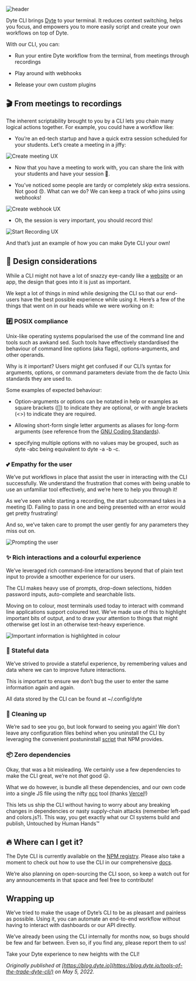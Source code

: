![header](https://cdn-images-1.medium.com/max/3840/0*P5SmQan2HVKl5IV3.jpg)

Dyte CLI brings [Dyte](https://dyte.io) to your terminal. It reduces context switching, helps you focus, and empowers you to more easily script and create your own workflows on top of Dyte.

With our CLI, you can:

* Run your entire Dyte workflow from the terminal, from meetings through recordings

* Play around with webhooks

* Release your own custom plugins

## 🎬 From meetings to recordings

The inherent scriptability brought to you by a CLI lets you chain many logical actions together. For example, you could have a workflow like:

* You’re an ed-tech startup and have a quick extra session scheduled for your students. Let’s create a meeting in a jiffy:

![Create meeting UX](https://cdn-images-1.medium.com/max/3718/0*AIqkeJokFrTcSUan.jpeg)

* Now that you have a meeting to work with, you can share the link with your students and have your session 🤝.

* You’ve noticed some people are tardy or completely skip extra sessions. Not good 😠. What can we do? We can keep a track of who joins using webhooks!

![Create webhook UX](https://cdn-images-1.medium.com/max/3718/0*E9I_GlZ3-mVTOe_w.jpeg)

* Oh, the session is very important, you should record this!

![Start Recording UX](https://cdn-images-1.medium.com/max/3718/0*u9LFrUCYf022mV0b.jpeg)

And that’s just an example of how you can make Dyte CLI your own!

## 🎨 Design considerations

While a CLI might not have a lot of snazzy eye-candy like a [website](https://dyte.io) or an app, the design that goes into it is just as important.

We kept a lot of things in mind while designing the CLI so that our end-users have the best possible experience while using it. Here’s a few of the things that went on in our heads while we were working on it:

### #️⃣ POSIX compliance

Unix-like operating systems popularised the use of the command line and tools such as awkand sed. Such tools have effectively standardised the behaviour of command line options (aka flags), options-arguments, and other operands.

Why is it important? Users might get confused if our CLI’s syntax for arguments, options, or command parameters deviate from the de facto Unix standards they are used to.

Some examples of expected behaviour:

* Option-arguments or options can be notated in help or examples as square brackets ([]) to indicate they are optional, or with angle brackets (<>) to indicate they are required.

* Allowing short-form single letter arguments as aliases for long-form arguments (see reference from the [GNU Coding Standards](https://www.gnu.org/prep/standards/html_node/Command_002dLine-Interfaces.html)).

* specifying multiple options with no values may be grouped, such as dyte -abc being equivalent to dyte -a -b -c.

### 💕 Empathy for the user

We’ve put workflows in place that assist the user in interacting with the CLI successfully. We understand the frustration that comes with being unable to use an unfamiliar tool effectively, and we’re here to help you through it!

As we’ve seen while starting a recording, the start subcommand takes in a meeting ID. Failing to pass in one and being presented with an error would get pretty frustrating!

And so, we’ve taken care to prompt the user gently for any parameters they miss out on.

![Prompting the user](https://cdn-images-1.medium.com/max/2160/0*kPylpV_djzi8KXnQ.jpeg)

### ✨ Rich interactions and a colourful experience

We’ve leveraged rich command-line interactions beyond that of plain text input to provide a smoother experience for our users.

The CLI makes heavy use of prompts, drop-down selections, hidden password inputs, auto-complete and searchable lists.

Moving on to colour, most terminals used today to interact with command line applications support coloured text. We’ve made use of this to highlight important bits of output, and to draw your attention to things that might otherwise get lost in an otherwise text-heavy experience.

![Important information is highlighted in colour](https://cdn-images-1.medium.com/max/2468/0*ge0VCC_qboyuPyod.jpeg)

### 🧠 Stateful data

We’ve strived to provide a stateful experience, by remembering values and data where we can to improve future interactions.

This is important to ensure we don’t bug the user to enter the same information again and again.

All data stored by the CLI can be found at ~/.config/dyte

### 🧹 Cleaning up

We’re sad to see you go, but look forward to seeing you again! We don’t leave any configuration files behind when you uninstall the CLI by leveraging the convenient postuninstall [script](https://docs.npmjs.com/misc/scripts) that NPM provides.

### 📦 Zero dependencies

Okay, that was a bit misleading. We certainly use a few dependencies to make the CLI great, we’re not *that* good 😛.

What we do however, is bundle all these dependencies, and our own code into a single JS file using the nifty [ncc](https://github.com/vercel/ncc) tool (thanks [Vercel](https://vercel.com)!)

This lets us ship the CLI without having to worry about any breaking changes in dependencies or nasty supply-chain attacks (remember left-pad and colors.js?). This way, you get exactly what our CI systems build and publish, Untouched by Human Hands™️

## 🔥 Where can I get it?

The Dyte CLI is currently available on the [NPM registry](https://www.npmjs.com/package/@dytesdk/cli). Please also take a moment to check out how to use the CLI in our comprehensive [docs](https://docs.dyte.io/cli/installation).

We’re also planning on open-sourcing the CLI soon, so keep a watch out for any announcements in that space and feel free to contribute!

## Wrapping up

We’ve tried to make the usage of Dyte’s CLI to be as pleasant and painless as possible. Using it, you can automate an end-to-end workflow without having to interact with dashboards or our API directly.

We’ve already been using the CLI internally for months now, so bugs should be few and far between. Even so, if you find any, please report them to us!

Take your Dyte experience to new heights with the CLI!

*Originally published at [https://blog.dyte.io](https://blog.dyte.io/tools-of-the-trade-dyte-cli/) on May 5, 2022.*
